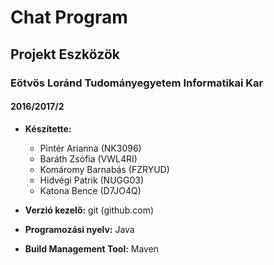 # Chat Program
## Projekt Eszközök
### Eötvös Loránd Tudományegyetem Informatikai Kar
#### 2016/2017/2
* **Készítette:**
  - Pintér Arianna (NK3096)
  - Baráth Zsófia (VWL4RI)
  - Komáromy Barnabás (FZRYUD)
  - Hidvégi Patrik (NUGG03)
  - Katona Bence (D7JO4Q)

* **Verzió kezelő:** git (github.com)
* **Programozási nyelv:** Java
* **Build Management Tool:** Maven